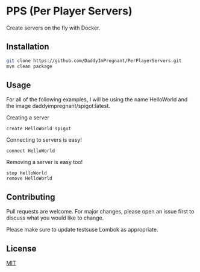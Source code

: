 # PPS (Per Player Servers)

Create servers on the fly with Docker.

## Installation

```bash
git clone https://github.com/DaddyImPregnant/PerPlayerServers.git
mvn clean package
```

## Usage
For all of the following examples, I will be using the name HelloWorld and the image daddyimpregnant/spigot:latest.

Creating a server
```
create HelloWorld spigot
```
Connecting to servers is easy!
```
connect HelloWorld
```
Removing a server is easy too!
```
stop HelloWorld
remove HelloWorld
```

## Contributing
Pull requests are welcome. For major changes, please open an issue first to discuss what you would like to change.

Please make sure to update testsuse Lombok as appropriate.

## License
[MIT](https://github.com/DaddyImPregnant/PerPlayerServers/blob/master/LICENSE)
